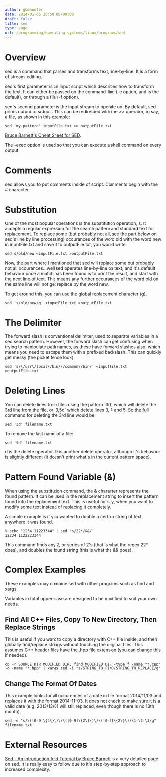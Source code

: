 ```yaml
---
author: gbmhunter
date: 2014-01-05 20:50:05+00:00
draft: false
title: sed
type: page
url: /programming/operating-systems/linux/programs/sed
---
```


# Overview




sed is a command that parses and transforms text, line-by-line. It is a form of stream-editing.




sed's first parameter is an input script which describes how to transform the text. It can either be passed on the command-line (-e option, and is the default), or through a file (-f option).




sed's second parameter is the input stream to operate on. By default, sed prints output to stdout . This can be redirected with the >> operator, to say, a file, as shown in this example:



    
    sed 'my-pattern' inputFile.txt >> outputFile.txt




[Bruce Barnett's Cheat Sheet for SED](http://www.grymoire.com/Unix/SedChart.pdf).




The -exec option is used so that you can execute a shell command on every output.




# Comments




sed allows you to put comments inside of script. Comments begin with the # character.




# Substitution




One of the most popular operations is the substitution operation, s. It accepts a regular expression for the search pattern and standard text for replacement. To replace some (but probably not all, see the part below on sed's line by line processing) occurances of the word old with the word new in inputFile.txt and save it to outputFile.txt, you would write:



    
    sed s/old/new <inputFile.txt >outputFile.txt




Now, the part where I mentioned that sed will replace some but probably not all occurances...well sed operates line-by-line on text, and it's default behavour once a match has been found is to print the result, and start with the next line of text. This means any further occurances of the word old on the same line will not get replace by the word new.




To get around this, you can use the global replacement character (g).



    
    sed 's/old/new/g' <inputFile.txt >outputFile.txt




# The Delimiter




The forward slash is conventional delimiter, used to separate variables in a sed search pattern. However, the forward slash can get confusing when trying to manipulate path names, as these have forward slashes also, which means you need to escape them with a prefixed backslash. This can quickly get messy (the picket fence look):



    
    sed 's/\/usr\/local\/bin/\/common\/bin/' <inputFile.txt >outputFile.txt




# Deleting Lines




You can delete lines from files using the pattern '3d', which will delete the 3rd line from the file, or '3,5d' which delete lines 3, 4 and 5. So the full command for deleting the 3rd line would be:



    
    sed '3d' filename.txt




To remove the last name of a file:



    
    sed '$d' filename.txt




d is the delete operator. D is another delete operator, although it's behavour is slightly different (it doesn't print what's in the current pattern space).




# Pattern Found Variable (&)




When using the substitution command, the & character represents the found pattern. It can be used in the replacement string to insert the pattern found into the replacement text. This is useful for say, when you want to modify some text instead of replacing it completely.




A simple example is if you wanted to double a certain string of text, anywhere it was found.



    
    % echo "1234 11223344" | sed 's/22*/&&/'
    12234 1122223344




This command finds any 2, or series of 2's (that is what the regex 22* does), and doubles the found string (this is what the && does).




# Complex Examples




These examples may combine sed with other programs such as find and xargs.




Variables in total upper-case are designed to be modified to suit your own needs.




## Find All C++ Files, Copy To New Directory, Then Replace Strings




This is useful if you want to copy a directory with C++ file inside, and then globally find/replace strings without touching the original files. This assumes C++ header files have the .hpp file extension (you can change this if needed).



    
    cp -r SOURCE_DIR MODIFIED_DIR; find MODIFIED_DIR -type f -name "*.cpp" -o -name "*.hpp" | xargs sed -i "s/STRING_TO_FIND/STRING_TO_REPLACE/g"
    




## Change The Format Of Dates




This example looks for all occurences of a date in the format 2014/11/03 and replaces it with the format 2014-11-03. It does not check to make sure it is a valid date (e.g. 2013/13/01 will still replaced, even though there is no 13th month).



    
    sed -e "s/\([0-9]\{4\}\)\/\([0-9]\{2\}\)\/\([0-9]\{2\}\)/\1-\2-\3/g" filename.txt




# External Resources




[Sed - An Introduction And Tutorial by Bruce Barnett](http://www.grymoire.com/Unix/Sed.html) is a very detailed page on sed. It is really easy to follow due to it's step-by-step approach to increased complexity.
